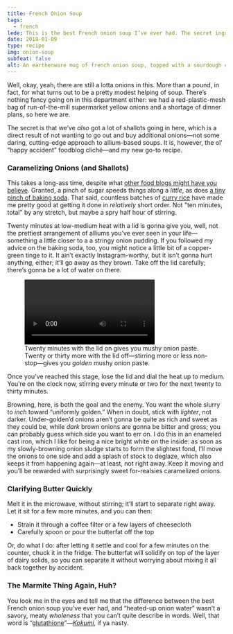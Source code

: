 ```yaml
---
title: French Onion Soup
tags:
  - french
lede: This is the best French onion soup I’ve ever had. The secret ingredient, well, it isn’t onions.
date: 2019-01-09
type: recipe
img: onion-soup
subfeat: false
alt: An earthenware mug of french onion soup, topped with a sourdough crouton, melted cheese, and a sprinkling of finely chopped parsley
---
```


Well, okay, yeah, there are still a lotta onions in this. More than a pound, in fact, for what turns out to be a pretty modest helping of soup. There’s nothing fancy going on in this department either: we had a red-plastic-mesh bag of run-of-the-mill supermarket yellow onions and a shortage of dinner plans, so here we are.

The secret is that we’ve _also_ got a lot of shallots going in here, which is a direct result of not wanting to go out and buy additional onions—not some daring, cutting-edge approach to allium-based soups. It is, however, the ol’ “happy accident” foodblog cliché—and my new go-to recipe.

### Caramelizing Onions (and Shallots)

This takes a long-ass time, despite what [other food blogs might have you believe](https://slate.com/human-interest/2012/05/how-to-cook-onions-why-recipe-writers-lie-and-lie-about-how-long-they-take-to-caramelize.html). Granted, a pinch of sugar speeds things along a _little_, as does [a tiny pinch of baking soda](/articles/acid-browning). That said, countless batches of [curry rice](/recipes/curry-rice) have made me pretty good at getting it done in _relatively_ short order. Not "ten minutes, total" by any stretch, but maybe a spry half hour of stirring.

Twenty minutes at low-medium heat with a lid is gonna give you, well, not the prettiest arrangement of alliums you’ve ever seen in your life—something a little closer to a a stringy onion pudding. If you followed my advice on the baking soda, too, you might notice a little bit of a copper-green tinge to it. It ain’t exactly Instagram-worthy, but it isn’t gonna hurt anything, either; it’ll go away as they brown. Take off the lid carefully; there’s gonna be a lot of water on there. 

<figure class="video">
<video controls aria-describedby="vid" preload="metadata">
  <source src="/_assets/media/onions.mp4" type="video/mp4">
  <track kind="captions" src="/_assets/media/onions.vtt">
  Sorry, I’m having trouble loading this video.
</video>
<figcaption class="caption" id="vid">
  Twenty minutes with the lid on gives you mushy onion paste. Twenty or thirty more with the lid off—stirring more or less non-stop—gives you <em>golden</em> mushy onion paste.
</figcaption>
</figure>

Once you’ve reached this stage, lose the lid and dial the heat up to medium. You’re on the clock now, stirring every minute or two for the next twenty to thirty minutes.

Browning, here, is both the goal and the enemy. You want the whole slurry to _inch_ toward “uniformly golden.” When in doubt, stick with _lighter_, not darker. Under-golden’d onions aren’t gonna be quite as rich and sweet as they could be, while _dark_ brown onions are gonna be bitter and gross; you can probably guess which side you want to err on. I do this in an enameled cast iron, which I like for being a nice bright white on the inside: as soon as my slowly-browning onion sludge starts to form the slightest fond, I’ll move the onions to one side and add a splash of stock to deglaze, which also keeps it from happening again—at least, not right away. Keep it moving and you’ll be rewarded with surprisingly sweet for-realsies caramelized onions.

### Clarifying Butter Quickly

Melt it in the microwave, without stirring; it’ll start to separate right away. Let it sit for a few more minutes, and you can then: 

* Strain it through a coffee filter or a few layers of cheesecloth
* Carefully spoon or pour the butterfat off the top

Or, do what I do: after letting it settle and cool for a few minutes on the counter, chuck it in the fridge. The butterfat will solidify on top of the layer of dairy solids, so you can separate it without worrying about mixing it all back together by accident.

### The Marmite Thing Again, Huh?

You look me in the eyes and tell me that the difference between the best French onion soup you’ve ever had, and “heated-up onion water” wasn’t a savory, meaty _wholeness_ that you can’t quite describe in words. Well, that word is “[glutathione](https://en.wikipedia.org/wiki/Glutathione)”—[_Kokumi_](https://www.smithsonianmag.com/arts-culture/the-kokumi-sensation-78634272/), if ya nasty.




